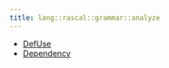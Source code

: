 ```yaml
---
title: lang::rascal::grammar::analyze
---
```



* [DefUse](../../../../../Library/lang/rascal/grammar/analyze/DefUse.md)
* [Dependency](../../../../../Library/lang/rascal/grammar/analyze/Dependency.md)